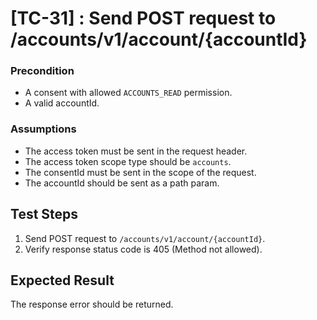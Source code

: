 # [TC-31] : Send POST request to /accounts/v1/account/{accountId}

### Precondition

* A consent with allowed `ACCOUNTS_READ` permission.
* A valid accountId.

### Assumptions

* The access token must be sent in the request header.
* The access token scope type should be `accounts`.
* The consentId must be sent in the scope of the request.
* The accountId should be sent as a path param.

## Test Steps

1. Send POST request to `/accounts/v1/account/{accountId}`.
2. Verify response status code is 405 (Method not allowed).

## Expected Result

The response error should be returned.